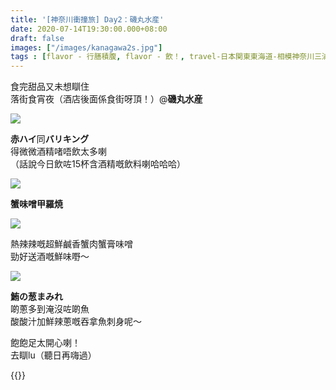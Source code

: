 ```yaml
---
title: '[神奈川衝撞旅] Day2：磯丸水産'
date: 2020-07-14T19:30:00.000+08:00
draft: false
images: ["/images/kanagawa2s.jpg"]
tags : [flavor - 行膳積腹, flavor - 飲！, travel-日本関東東海道-相模神奈川三浦川崎横浜鎌倉]
---
```


食完甜品又未想瞓住  
落街食宵夜（酒店後面係食街呀頂！）@**磯丸水産**   

![](/images/kanagawa2s1.jpg)

**赤ハイ**同**バリキング**  
得微微酒精啫唔飲太多喇  
（話說今日飲咗15杯含酒精嘅飲料喇哈哈哈）

![](/images/kanagawa2s2.jpg)

**蟹味噌甲羅焼**  

![](/images/kanagawa2s3.jpg)

熱辣辣嘅超鮮鹹香蟹肉蟹膏味噌  
勁好送酒嘅鮮味嘢～  
  
![](/images/kanagawa2s.jpg)

**鮪の葱まみれ**  
啲蔥多到淹沒咗啲魚  
酸酸汁加鮮辣蔥嘅吞拿魚刺身呢～  



飽飽足太開心喇！  
去瞓lu（聽日再嗨過）

{{<kanagawa>}}
